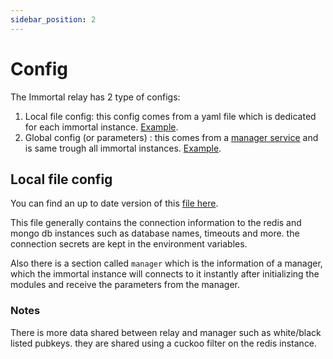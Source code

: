 ```yaml
---
sidebar_position: 2
---
```


# Config

The Immortal relay has 2 type of configs:

1. Local file config: this config comes from a yaml file which is dedicated for each immortal instance. [Example](https://github.com/dezh-tech/immortal/blob/main/config/config.yml).
2. Global config (or parameters) : this comes from a [manager service](../managment/intro.md) and is same trough all immortal instances. [Example](https://github.com/dezh-tech/immortal/blob/main/config/parameters.go).


## Local file config

You can find an up to date version of this [file here](https://github.com/dezh-tech/immortal/blob/main/config/config.yml).

This file generally contains the connection information to the redis and mongo db instances such as database names, timeouts and more. the connection secrets are kept in the environment variables.

Also there is a section called `manager` which is the information of a manager, which the immortal instance will connects to it instantly after initializing the modules and receive the parameters from the manager.

### Notes

There is more data shared between relay and manager such as white/black listed pubkeys. they are shared using a cuckoo filter on the redis instance.
